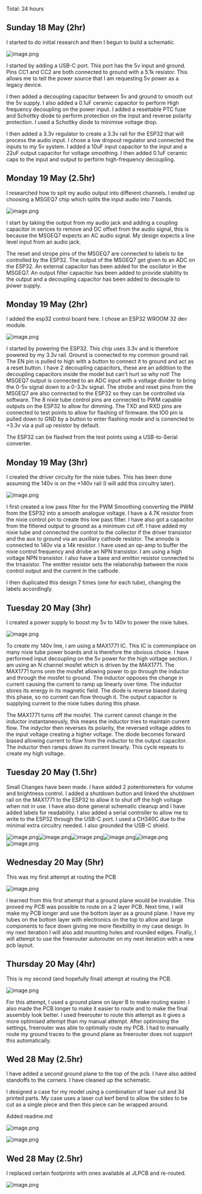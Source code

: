 Total: 24 hours

## Sunday 18 May (2hr)

I started to do initial research and then I begun to build a schematic. 

![image.png](/PCB/Images/image.png)

I started by adding a USB-C port. This port has the 5v input and ground. Pins CC1 and CC2 are both connected to ground with a 5.1k resistor. This allows me to tell the power source that I am requesting 5v power as a legacy device. 

I then added a decoupling capacitor between 5v and ground to smooth out the 5v supply. I also added a 0.1uF ceramic capacitor to perform High frequency decoupling on the power input. I added a resettable PTC fuse and Schottky diode to perform protection on the input and reverse polarity protection. I used a Schottky diode to minimise voltage drop.

I then added a 3.3v regulator to create a 3.3v rail for the ESP32 that will process the audio input. I chose a low dropout regulator and connected the inputs to my 5v system. I added a 10uF input capacitor to the input and a 22uF output capacitor for voltage smoothing. I then added 0.1uF ceramic caps to the input and output to perform high-frequency decoupling.

## Monday 19 May (2.5hr)

I researched how to spit my audio output into different channels. I ended up choosing a MSGEQ7 chip which splits the input audio into 7 bands.

![image.png](/PCB/Images/image-1.png)

I start by taking the output from my audio jack and adding a coupling capacitor in serices to remove and DC offset from the audio signal, this is because the MSGEQ7 expects an AC audio signal. My design expects a line level input from an audio jack. 

The reset and strope pins of the MSGEQ7 are connected to labels to be controlled by the ESP32. The output of the MSGEQ7 get given to an ADC on the ESP32. An external capacitor has been added for the oscilator in the MSGEQ7. An output filter capacitor has been added to provide stability to the output and a decoupling capacitor has been added to decouple to power supply. 

## Monday 19 May (2hr)

I added the esp32 control board here. I chose an ESP32 WROOM 32 dev module.

![image.png](/PCB/Images/image-2.png)

I started by powering the ESP32. This chip uses 3.3v and is therefore powered by my 3.3v rail. Ground is connected to my common ground rail. The EN pin is pulled to high with a button to connect it to ground and act as a reset button. I have 2 decoupling capacitors, these are an addition to the decoupling capacitors inside the model but can't hurt so why not! The MSGEQ7 output is connected to an ADC input with a voltage divider to bring the 0-5v signal down to a 0-3.3v signal. The strobe and reset pins from the MSGEQ7 are also connected to the ESP32 so they can be controlled via software. The 8 nixie tube control pins are connected to PWM capable outputs on the ESP32 to allow for dimming. The TXD and RXD pins are connected to test points to allow for flashing of firmware. the IO0 pin is pulled down to GND by a button to enter flashing mode and is conencted to +3.3v via a pull up resistor by default.

The ESP32 can be flashed from the test points using a USB-to-Serial converter.

## Monday 19 May (3hr)

I created the driver circuity for the nixie tubes. This has been done assuming the 140v is on the +140v rail (I will add this circuitry later).

![image.png](/PCB/Images/image-3.png)

I first created a low pass filter for the PWM Smoothing converting the PWM from the ESP32 into a smooth analogue voltage. I have a 4.7K resistor from the nixie control pin to create this low pass filter. I have also got a capacitor from the filtered output to ground as a minimum cut off. I have added my nixie tube and connected the control to the collector if the driver transistor and the aux to ground via an auxillary cathode resistor. The annode is connected to 140v via a 14k resistor. I have used an op-amp to buffer the nixie control frequency and drivbe an NPN transistor. I am using a high voltage NPN transistor. I also have a base and emittor resistor connected to the trnasistor. The emitter resistor sets the relationship between the nixie control output and the current in the cathode.

I then duplicated this design 7 times (one for each tube), changing the labels accordingly.

## Tuesday 20 May (3hr)

I created a power supply to boost my 5v to 140v to power the nixie tubes.

![image.png](/PCB/Images/image-5.png)

To create my 140v line, i am using a MAX1771 IC. This IC is commonplace on many nixie tube power boards and is therefore the obvious choice. I have performed input decoupling on the 5v power for the high voltage section. I am using an N channel mosfet which is driven by the MAX1771. The MAX1771 turns onm the mosfet allowing power to go through the inductor and through the mosfet to ground. The inductor opposes the change in current causing the current to ramp up linearly over time. The inductor stores its energy in its magnetic field. The diode is reverse biased during this phase, so no current can flow through it. The output capacitor is supplying current to the nixie tubes during this phase.

The MAX1771 turns off the mosfet. The current cannot change in the inductor instantaneously, this means the inductor tries to maintain current flow. The indyctor then reverses its polarity, the reversed voltage addes to the input voltage creating a higher voltage. The diode becomes forward biased allowing current to flow from the inductor to the output capacitor. The inductor then ramps down its current linearly. This cycle repeats to create my high voltage.

## Tuesday 20 May (1.5hr)

Small Changes have been made. I have added 2 potentiometers for volume and brightness control. I added a shutdown button and linked the shutdown rail on the MAX1771 to the ESP32 to allow it to shut off the high voltage when not in use. I have also done general schematic cleanup and I have added labels for readability. I also added a serial controller to allow me to write to the ESP32 through the USB-C port. I used a CH340C due to the minimal extra circuitry needed. I also grounded the USB-C shield.

![image.png](/PCB/Images/image-4.png)![image.png](/PCB/Images/image-6.png)![image.png](/PCB/Images/image-7.png)![image.png](/PCB/Images/image-8.png)![image.png](/PCB/Images/image-9.png)![image.png](/PCB/Images/image-10.png)

## Wednesday 20 May (5hr)

This was my first attempt at routing the PCB

![image.png](/PCB/Images/image-11.png)

I learned from this first attempt that a ground plane would be invaluble. This proved my PCB was possible to route on a 2 layer PCB. Next time, I will make my PCB longer and use the bottom layer as a ground plane. I have my tubes on the bottom layer with electronics on the top to allow and large components to face down giving me more flexibility in my case design. In my next iteration I will also add mounting holes and rounded edges. Finally, I will attempt to use the freerouter autorouter on my next iteration with a new pcb layout.

## Thursday 20 May (4hr)

This is my second (and hopefully final) attempt at routing the PCB.

![image.png](/PCB/Images/image-12.png)

For this attempt, I used a ground plane on layer B to make routing easier. I also made the PCB longer to make it easier to route and to make the final assembly look better. I used freerouter to route this attempt as it gives a more optimised attempt than my manual attempt. After optimising the settings, freerouter was able to optimally route my PCB. I had to manually route my ground traces to the ground plane as freerouter does not support this automatically.

## Wed 28 May (2.5hr)

I have added a second ground plane to the top of the pcb. I have also added standoffs to the corners. I have cleaned up the schematic.

I designed a case for my model using a combination of laser cut and 3d printed parts. My case uses a laser cut kerf bend to allow the sides to be cut as a single piece and then this piece can be wrapped around.

Added readme.md

![image.png](/PCB/Images/image-13.png)

![image.png](/PCB/Images/image-14.png) 

## Wed 28 May (2.5hr)

I replaced certain footprints with ones available at JLPCB and re-routed.

![image.png](/PCB/Images/image-15.png)